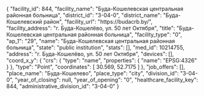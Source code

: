 {
    "facility_id": 844,
    "facility_name": "Буда-Кошелевская центральная районная больница",
    "district_id": "3-04-0",
    "district_name": "Буда-Кошелевский район",
    "facility_url": "https:\/\/budacrb.by\/",
    "facility_address": "г. Буда-Кошелёво, ул. 50 лет Октября",
    "title": "Буда-Кошелевская центральная районная больница",
    "facility_type": "0",
    "ap_1": "29",
    "name": "Буда-Кошелевская центральная районная больница",
    "state": "public institution",
    "stats": [],
    "med_id": 10214755,
    "address": "г. Буда-Кошелёво, ул. 50 лет Октября",
    "devices": [],
    "coord_x_y": {
        "crs": {
            "type": "name",
            "properties": {
                "name": "EPSG:4326"
            }
        },
        "type": "Point",
        "coordinates": [
            30.569,
            52.7175
        ]
    },
    "job_offers": [],
    "place_name": "Буда-Кошелево",
    "place_type": "city",
    "division_id": "3-04-0",
    "year_of_closing": null,
    "year_of_opening": "0",
    "healthcare_facility_key": 844,
    "administrative_division_id": "3-04-0"
}